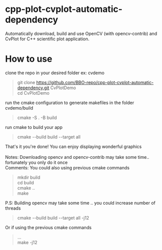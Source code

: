 # cpp-plot-cvplot-automatic-dependency
Automatically download, build and use OpenCV (with opencv-contrib) and CvPlot for C++ scientific plot application.

# How to use
clone the repo in your desired folder ex: cvdemo
> git clone https://github.com/BBO-repo/cpp-plot-cvplot-automatic-dependency.git CvPlotDemo</br>
> cd CvPlotDemo

run the cmake configuration to generate makefiles in the folder cvdemo/build 
> cmake -S . -B build

run cmake to build your app
> cmake --build build --target all

That's it you're done! You can enjoy displaying wonderful graphics<br/><br/>
Notes: Downloading opencv and opencv-contrib may take some time.. fortunately you only do it once</br>
Comments: You could also using previous cmake commands
> mkdir build<br/>
> cd build<br/>
> cmake ..<br/>
> make

P.S: Building opencv may take some time .. you could increase number of threads
> cmake --build build --target all -j12

Or if using the previous cmake commands</br>
> ...</br>
> make -j12

